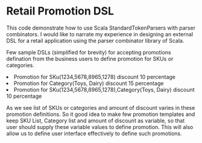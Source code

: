 <h1>Retail Promotion DSL</h1>

This code demonstrate how to use Scala StandardTokenParsers with parser combinators. I would like to narrate my experience in designing an external DSL for a retail application using the parser combinator library of Scala.

Few sample DSLs (simplified for brevity) for accepting promotions defination from the business users to define promotion for SKUs or categories. 

<li>Promotion for SKu(1234,5678,8965,1278) discount 10 percentage</li>
<li>Promotion for Category(Toys, Dairy) discount 15 percentage</li> 
<li>Promotion for SKu(1234,5678,8965,1278),Category(Toys, Dairy) discount 10 percentage</li> 

As we see list of SKUs or categories and amount of discount varies in these promotion definitions. So it good idea to make few promotion templates and keep SKU List, Category list and amount of discount as variable, so that user should supply these variable values to define promotion. This will also allow us to define user interface effectively to define such promotions. 





